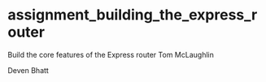 assignment_building_the_express_router
======================================

Build the core features of the Express router
Tom McLaughlin

Deven Bhatt
